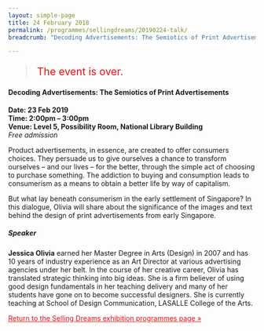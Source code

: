```yaml
---
layout: simple-page
title: 24 February 2018
permalink: /programmes/sellingdreams/20190224-talk/
breadcrumb: "Decoding Advertisements: The Semiotics of Print Advertisements"

---
```


<blockquote style="color: #E21216; font-size: 150%;">The event is over.</blockquote>

<h4>Decoding Advertisements: The Semiotics of Print Advertisements</h4>

__Date: 23 Feb 2019__<br>
__Time: 2:00pm – 3:00pm__<br>
__Venue: Level 5, Possibility Room, National Library Building__<br>
_Free admission_

Product advertisements, in essence, are created to offer consumers choices. They persuade us to give ourselves a chance to transform ourselves – and our lives – for the better, through the simple act of choosing to purchase something. The addiction to buying and consumption leads to consumerism as a means to obtain a better life by way of capitalism.

But what lay beneath consumerism in the early settlement of Singapore? In this dialogue, Olivia will share about the significance of the images and text behind the design of print advertisements from early Singapore.

##### Speaker
__Jessica Olivia__ earned her Master Degree in Arts (Design) in 2007 and has 10 years of industry experience as an Art Director at various advertising agencies under her belt. In the course of her creative career, Olivia has translated strategic thinking into big ideas. She is a firm believer of using good design fundamentals in her teaching delivery and many of her students have gone on to become successful designers. She is currently teaching at School of Design Communication, LASALLE College of the Arts.

<a href="/exhibitions/past-exhibitions/sellingdreams/programmes/" style="color:#E21216;">Return to the Selling Dreams exhibition programmes page &#187;</a>
